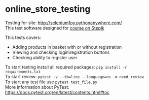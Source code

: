 # online_store_testing
Testing for site: http://selenium1py.pythonanywhere.com/  
This test software designed for [course on Stepik](https://stepik.org/course/575)  

This tests covers:
- Adding products in basket with or without registration
- Viewing and checking login\registration buttons
- Checking ability to register user

To start testing install all required packages: `pip install -r requirements.txt`  
To start review: `pytest -v --tb=line --language=en -m need_review`  
To start any test file use `pytest test_file.py`   
More information about PyTest:  https://docs.pytest.org/en/latest/contents.html#toc  

